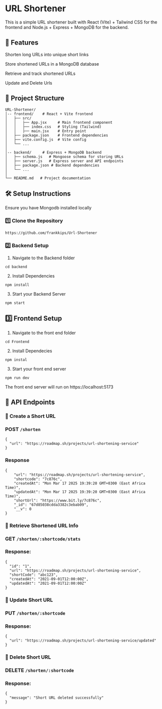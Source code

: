 # URL Shortener 

This is a simple URL shortener built with React (Vite) + Tailwind CSS for the frontend and Node.js + Express + MongoDB for the backend.

## 🚀 Features

Shorten long URLs into unique short links

Store shortened URLs in a MongoDB database

Retrieve and track shortened URLs

Update and Delete Urls

## 📂 Project Structure
```
URL-Shortener/
│-- frontend/    # React + Vite frontend
│   ├── src/
│   │   ├── App.jsx     # Main frontend component
│   │   ├── index.css   # Styling (Tailwind)
│   │   ├── main.jsx    # Entry point
│   ├── package.json    # Frontend dependencies
│   ├── vite.config.js  # Vite config
│   └── ...
│
│-- backend/     # Express + MongoDB backend
│   ├── schema.js   # Mongoose schema for storing URLs
│   ├── server.js   # Express server and API endpoints
│   ├── package.json # Backend dependencies
│   └── ...
│
└── README.md   # Project documentation
```
## 🛠 Setup Instructions
Ensure you have Mongodb installed locally
### 1️⃣ Clone the Repository
```
https://github.com/frankkips/Url-Shortener
```
### 2️⃣ Backend Setup
1. Navigate to the Backend folder
```
cd backend
```
2. Install Dependencies
```
npm install
```
3. Start your Backend Server
```
npm start
```
## 3️⃣ Frontend Setup
1. Navigate to the front end folder
```
cd Frontend
```
2. Install Dependecies
```
npm instal
```
3. Start your front end server
```
npm run dev
```
The front end server will run on https://localhost:5173

## 📡 API Endpoints
### 🔹 Create a Short URL
### POST `/shorten`
```
{
  "url": "https://roadmap.sh/projects/url-shortening-service"
}
```
### Response
```
{
    "url": "https://roadmap.sh/projects/url-shortening-service",
    "shortcode": "7c876c",
    "createdAt": "Mon Mar 17 2025 19:39:20 GMT+0300 (East Africa Time)",
    "updatedAt": "Mon Mar 17 2025 19:39:20 GMT+0300 (East Africa Time)",
    "shortUrl": "https://www.bit.ly/7c876c",
    "_id": "67d85038cdda3382c3ebab09",
    "__v": 0
}
```
### 🔹 Retrieve Shortened URL Info
### GET `/shorten/:shortcode/stats`
### Response:
```
{
  "id": "1",
  "url": "https://roadmap.sh/projects/url-shortening-service",
  "shortCode": "abc123",
  "createdAt": "2021-09-01T12:00:00Z",
  "updatedAt": "2021-09-01T12:00:00Z"
}
```
### 🔹 Update Short URL
### PUT `/shorten/:shortcode`
### Response:
```
{
  "url": "https://roadmap.sh/projects/url-shortening-service/updated"
}
```
### 🔹  Delete Short URL
### DELETE `/shorten/:shortcode`
### Response:
```
{
  "message": "Short URL deleted successfully"
}
```
